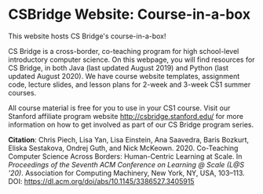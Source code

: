# CSBridge Website: Course-in-a-box

This website hosts CS Bridge's course-in-a-box!

  <p>CS Bridge is a cross-border, co-teaching program for high school-level introductory computer science. On this webpage, you will find resources for CS Bridge, in both Java (last updated August 2019) and Python (last updated August 2020). We have course website templates, assignment code, lecture slides, and lesson plans for 2-week and 3-week CS1 summer courses.</p>

  <p>All course material is free for you to use in your CS1 course. Visit our Stanford affiliate program website <a href="http://csbridge.stanford.edu/">http://csbridge.stanford.edu/</a> for more information on how to get involved as part of our CS Bridge program series.</p>

  <p><b>Citation</b>: Chris Piech, Lisa Yan, Lisa Einstein, Ana Saavedra, Baris Bozkurt, Eliska Sestakova, Ondrej Guth, and Nick McKeown. 2020. Co-Teaching Computer Science Across Borders: Human-Centric Learning at Scale. In <i>Proceedings of the Seventh ACM Conference on Learning @ Scale (L@S ’20)</i>. Association for Computing Machinery, New York, NY, USA, 103–113. DOI: <a href="https://dl.acm.org/doi/abs/10.1145/3386527.3405915">https://dl.acm.org/doi/abs/10.1145/3386527.3405915</a></p>
